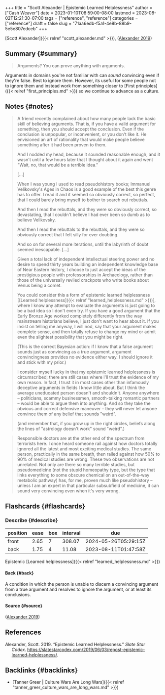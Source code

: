 +++
title = "Scott Alexander | Epistemic Learned Helplessness"
author = ["Cash Weaver"]
date = 2023-01-10T08:59:00-08:00
lastmod = 2023-08-02T12:21:30-07:00
tags = ["reference", "reference"]
categories = ["reference"]
draft = false
slug = "71aa6edb-f5a1-4e8b-88b9-5e5e807edceb"
+++

[Scott Alexander]({{< relref "scott_alexander.md" >}}), (<a href="#citeproc_bib_item_1">Alexander 2019</a>)


## Summary {#summary}

> Arguments? You can prove anything with arguments.

Arguments in domains you're not familiar with can _sound_ convincing even if they're false. Best to ignore them. However, its useful for some people not to ignore them and instead work from something closer to [First principles]({{< relref "first_principles.md" >}}) so we continue to advance as a culture.


## Notes {#notes}

> A friend recently complained about how many people lack the basic skill of believing arguments. That is, if you have a valid argument for something, then you should accept the conclusion. Even if the conclusion is unpopular, or inconvenient, or you don't like it. He envisioned an art of rationality that would make people believe something after it had been proven to them.
>
> And I nodded my head, because it sounded reasonable enough, and it wasn't until a few hours later that I thought about it again and went "Wait, no, that would be a terrible idea."
>
> [...]
>
> When I was young I used to read pseudohistory books; Immanuel Velikovsky's Ages in Chaos is a good example of the best this genre has to offer. I read it and it seemed so obviously correct, so perfect, that I could barely bring myself to bother to search out rebuttals.
>
> And then I read the rebuttals, and they were so obviously correct, so devastating, that I couldn't believe I had ever been so dumb as to believe Velikovsky.
>
> And then I read the rebuttals to the rebuttals, and they were so obviously correct that I felt silly for ever doubting.
>
> And so on for several more iterations, until the labyrinth of doubt seemed inescapable. [...]
>
> Given a total lack of independent intellectual steering power and no desire to spend thirty years building an independent knowledge base of Near Eastern history, I choose to just accept the ideas of the prestigious people with professorships in Archaeology, rather than those of the universally reviled crackpots who write books about Venus being a comet.
>
> You could consider this a form of epistemic learned helplessness [[Learned helplessness]({{< relref "learned_helplessness.md" >}})], where I know any attempt to evaluate the arguments is just going to be a bad idea so I don't even try. If you have a good argument that the Early Bronze Age worked completely differently from the way mainstream historians believe, I just don't want to hear about it. If you insist on telling me anyway, I will nod, say that your argument makes complete sense, and then totally refuse to change my mind or admit even the slightest possibility that you might be right.
>
> (This is the correct Bayesian action: if I know that a false argument sounds just as convincing as a true argument, argument convincingness provides no evidence either way. I should ignore it and stick with my prior.)
>
> I consider myself lucky in that my epistemic learned helplessness is circumscribed; there are still cases where I'll trust the evidence of my own reason. In fact, I trust it in most cases other than infamously deceptive arguments in fields I know little about. But I think the average uneducated person doesn't and shouldn't. Anyone anywhere – politicians, scammy businessmen, smooth-talking romantic partners – would be able to argue them into anything. And so they take the obvious and correct defensive maneuver – they will never let anyone convince them of any belief that sounds "weird".
>
> (and remember that, if you grow up in the right circles, beliefs along the lines of "astrology doesn't work" sound "weird".)

<!--quoteend-->

> Responsible doctors are at the other end of the spectrum from terrorists here. I once heard someone rail against how doctors totally ignored all the latest and most exciting medical studies. The same person, practically in the same breath, then railed against how 50% to 90% of medical studies are wrong. These two observations are not unrelated. Not only are there so many terrible studies, but pseudomedicine (not the stupid homeopathy type, but the type that links everything to some obscure chemical on an out-of-the-way metabolic pathway) has, for me, proven much like pseudohistory – unless I am an expert in that particular subsubfield of medicine, it can sound very convincing even when it's very wrong.


## Flashcards {#flashcards}


### Describe {#describe}

| position | ease | box | interval | due                  |
|----------|------|-----|----------|----------------------|
| front    | 2.65 | 7   | 308.07   | 2024-05-26T05:29:15Z |
| back     | 1.75 | 4   | 11.08    | 2023-08-11T01:47:58Z |

Epistemic [Learned helplessness]({{< relref "learned_helplessness.md" >}})


#### Back {#back}

A condition in which the person is unable to discern a convincing argument from a true argument and resolves to ignore the argument, or at least its conclusions.


#### Source {#source}

(<a href="#citeproc_bib_item_1">Alexander 2019</a>)

## References

<style>.csl-entry{text-indent: -1.5em; margin-left: 1.5em;}</style><div class="csl-bib-body">
  <div class="csl-entry"><a id="citeproc_bib_item_1"></a>Alexander, Scott. 2019. “Epistemic Learned Helplessness.” <i>Slate Star Codex</i>. <a href="https://slatestarcodex.com/2019/06/03/repost-epistemic-learned-helplessness/">https://slatestarcodex.com/2019/06/03/repost-epistemic-learned-helplessness/</a>.</div>
</div>


## Backlinks {#backlinks}

-   [Tanner Greer | Culture Wars Are Long Wars]({{< relref "tanner_greer_culture_wars_are_long_wars.md" >}})
